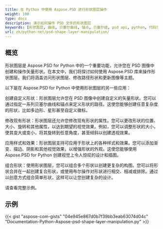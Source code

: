 ```yaml
---
title: 在 Python 中使用 Aspose.PSD 进行形状图层操作
weight: 100
type: docs
description: 演示如何操作 PSD 文件的形状图层
keywords: [形状图层, 曲线, 贝塞尔曲线, 锚点, 贝塞尔结, psd api, python, 代码示例]
url: zh/python-net/psd-shape-layer-manipulation/
---
```


## **概览**
形状图层是 Aspose.PSD for Python 中的一个重要功能，允许您在 PSD 图像中创建和操作矢量形状。在本文中，我们将探讨如何使用 Aspose.PSD 库来操作形状图层。我们将涵盖访问形状图层、修改路径形状和更新图像等主题。

以下是在 Aspose.PSD for Python 中使用形状图层的另一些应用：

创建自定义形状：形状图层允许您在 PSD 图像中创建自定义的矢量形状。您可以通过指定一系列贝塞尔曲线和锚点来定义形状的路径。这使您能够创建任意复杂度的形状，比如多边形、星形甚至自定义徽标。

修改现有形状：形状图层还允许您修改现有形状的属性。您可以更改形状的位置、大小、旋转和其他属性，以达到期望的视觉效果。例如，您可以调整形状的大小，使其变大或变小，将其旋转到任意角度，甚至倾斜以创建透视效果。

应用样式和效果：形状图层支持可应用于形状上的各种样式和效果。您可以添加渐变、描边、阴影和其他视觉效果，以增强形状的外观。这使您能够使用 Aspose.PSD for Python 创建视觉上令人惊叹的设计和插图。

组合形状：使用形状图层，您可以组合多个形状以创建更复杂的构图。您可以将形状合并在一起创建复合形状，或使用布尔操作对形状进行相交、相减或排除。通过以创意方式组合简单形状，这样可以让您创建复杂的设计。

请查看完整示例。

## **示例**
{{< gist "aspose-com-gists" "04e945e867d0b7f39bb3eab63074d04c" "Documentation-Python-Aspose-psd-shape-layer-manipulation.py" >}}
